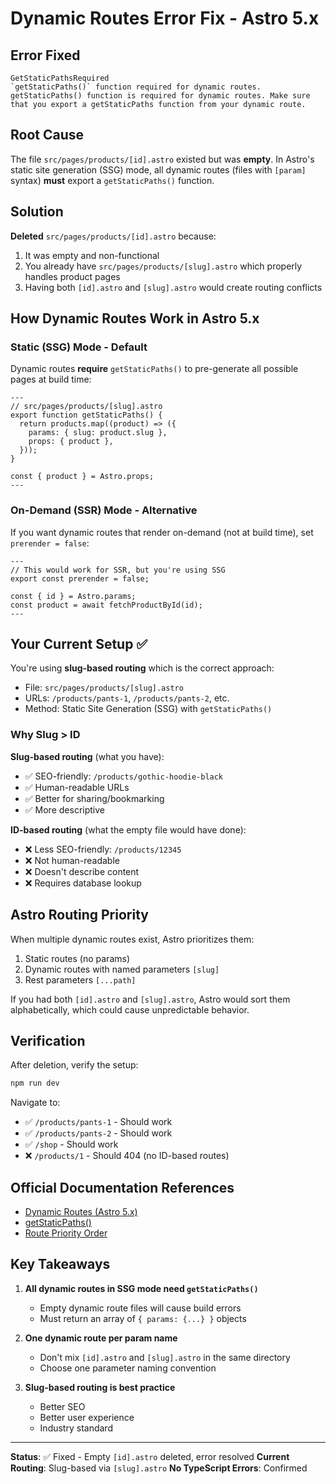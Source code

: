 # Dynamic Routes Error Fix - Astro 5.x

## Error Fixed
```
GetStaticPathsRequired
`getStaticPaths()` function required for dynamic routes.
getStaticPaths() function is required for dynamic routes. Make sure that you export a getStaticPaths function from your dynamic route.
```

## Root Cause
The file `src/pages/products/[id].astro` existed but was **empty**. In Astro's static site generation (SSG) mode, all dynamic routes (files with `[param]` syntax) **must** export a `getStaticPaths()` function.

## Solution
**Deleted** `src/pages/products/[id].astro` because:
1. It was empty and non-functional
2. You already have `src/pages/products/[slug].astro` which properly handles product pages
3. Having both `[id].astro` and `[slug].astro` would create routing conflicts

## How Dynamic Routes Work in Astro 5.x

### Static (SSG) Mode - Default
Dynamic routes **require** `getStaticPaths()` to pre-generate all possible pages at build time:

```astro
---
// src/pages/products/[slug].astro
export function getStaticPaths() {
  return products.map((product) => ({
    params: { slug: product.slug },
    props: { product },
  }));
}

const { product } = Astro.props;
---
```

### On-Demand (SSR) Mode - Alternative
If you want dynamic routes that render on-demand (not at build time), set `prerender = false`:

```astro
---
// This would work for SSR, but you're using SSG
export const prerender = false;

const { id } = Astro.params;
const product = await fetchProductById(id);
---
```

## Your Current Setup ✅

You're using **slug-based routing** which is the correct approach:
- File: `src/pages/products/[slug].astro`
- URLs: `/products/pants-1`, `/products/pants-2`, etc.
- Method: Static Site Generation (SSG) with `getStaticPaths()`

### Why Slug > ID

**Slug-based routing** (what you have):
- ✅ SEO-friendly: `/products/gothic-hoodie-black`
- ✅ Human-readable URLs
- ✅ Better for sharing/bookmarking
- ✅ More descriptive

**ID-based routing** (what the empty file would have done):
- ❌ Less SEO-friendly: `/products/12345`
- ❌ Not human-readable
- ❌ Doesn't describe content
- ❌ Requires database lookup

## Astro Routing Priority

When multiple dynamic routes exist, Astro prioritizes them:
1. Static routes (no params)
2. Dynamic routes with named parameters `[slug]`
3. Rest parameters `[...path]`

If you had both `[id].astro` and `[slug].astro`, Astro would sort them alphabetically, which could cause unpredictable behavior.

## Verification

After deletion, verify the setup:
```bash
npm run dev
```

Navigate to:
- ✅ `/products/pants-1` - Should work
- ✅ `/products/pants-2` - Should work
- ✅ `/shop` - Should work
- ❌ `/products/1` - Should 404 (no ID-based routes)

## Official Documentation References

- [Dynamic Routes (Astro 5.x)](https://docs.astro.build/en/guides/routing/#dynamic-routes)
- [getStaticPaths()](https://docs.astro.build/en/reference/routing-reference/#getstaticpaths)
- [Route Priority Order](https://docs.astro.build/en/guides/routing/#route-priority-order)

## Key Takeaways

1. **All dynamic routes in SSG mode need `getStaticPaths()`**
   - Empty dynamic route files will cause build errors
   - Must return an array of `{ params: {...} }` objects

2. **One dynamic route per param name**
   - Don't mix `[id].astro` and `[slug].astro` in the same directory
   - Choose one parameter naming convention

3. **Slug-based routing is best practice**
   - Better SEO
   - Better user experience
   - Industry standard

---

**Status**: ✅ Fixed - Empty `[id].astro` deleted, error resolved
**Current Routing**: Slug-based via `[slug].astro`
**No TypeScript Errors**: Confirmed
